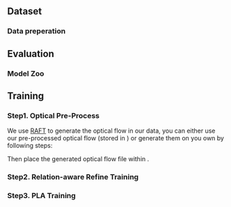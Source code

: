 ## Dataset
### Data preperation


## Evaluation

### Model Zoo

## Training

### Step1. Optical Pre-Process
We use [RAFT](https://github.com/princeton-vl/RAFT) to generate the optical flow in our data, you can either use our pre-processed optical flow (stored in []()) or generate them on you own by following steps:


Then place the generated optical flow file within .
### Step2. Relation-aware Refine Training

### Step3. PLA Training



